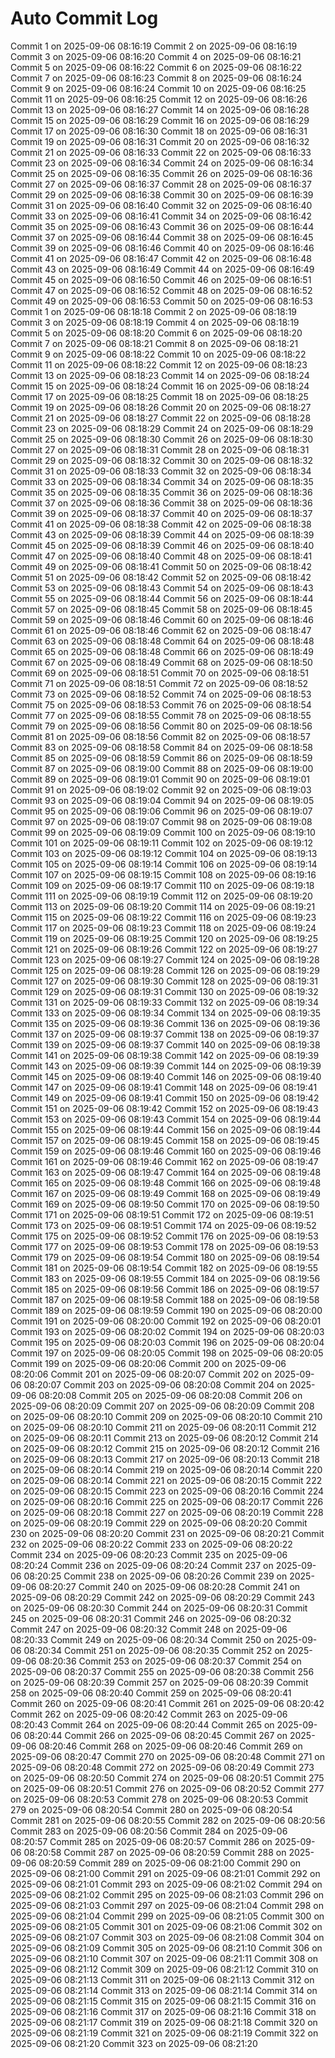 # Auto Commit Log
Commit 1 on 2025-09-06 08:16:19
Commit 2 on 2025-09-06 08:16:19
Commit 3 on 2025-09-06 08:16:20
Commit 4 on 2025-09-06 08:16:21
Commit 5 on 2025-09-06 08:16:22
Commit 6 on 2025-09-06 08:16:22
Commit 7 on 2025-09-06 08:16:23
Commit 8 on 2025-09-06 08:16:24
Commit 9 on 2025-09-06 08:16:24
Commit 10 on 2025-09-06 08:16:25
Commit 11 on 2025-09-06 08:16:25
Commit 12 on 2025-09-06 08:16:26
Commit 13 on 2025-09-06 08:16:27
Commit 14 on 2025-09-06 08:16:28
Commit 15 on 2025-09-06 08:16:29
Commit 16 on 2025-09-06 08:16:29
Commit 17 on 2025-09-06 08:16:30
Commit 18 on 2025-09-06 08:16:31
Commit 19 on 2025-09-06 08:16:31
Commit 20 on 2025-09-06 08:16:32
Commit 21 on 2025-09-06 08:16:33
Commit 22 on 2025-09-06 08:16:33
Commit 23 on 2025-09-06 08:16:34
Commit 24 on 2025-09-06 08:16:34
Commit 25 on 2025-09-06 08:16:35
Commit 26 on 2025-09-06 08:16:36
Commit 27 on 2025-09-06 08:16:37
Commit 28 on 2025-09-06 08:16:37
Commit 29 on 2025-09-06 08:16:38
Commit 30 on 2025-09-06 08:16:39
Commit 31 on 2025-09-06 08:16:40
Commit 32 on 2025-09-06 08:16:40
Commit 33 on 2025-09-06 08:16:41
Commit 34 on 2025-09-06 08:16:42
Commit 35 on 2025-09-06 08:16:43
Commit 36 on 2025-09-06 08:16:44
Commit 37 on 2025-09-06 08:16:44
Commit 38 on 2025-09-06 08:16:45
Commit 39 on 2025-09-06 08:16:46
Commit 40 on 2025-09-06 08:16:46
Commit 41 on 2025-09-06 08:16:47
Commit 42 on 2025-09-06 08:16:48
Commit 43 on 2025-09-06 08:16:49
Commit 44 on 2025-09-06 08:16:49
Commit 45 on 2025-09-06 08:16:50
Commit 46 on 2025-09-06 08:16:51
Commit 47 on 2025-09-06 08:16:52
Commit 48 on 2025-09-06 08:16:52
Commit 49 on 2025-09-06 08:16:53
Commit 50 on 2025-09-06 08:16:53
Commit 1 on 2025-09-06 08:18:18
Commit 2 on 2025-09-06 08:18:19
Commit 3 on 2025-09-06 08:18:19
Commit 4 on 2025-09-06 08:18:19
Commit 5 on 2025-09-06 08:18:20
Commit 6 on 2025-09-06 08:18:20
Commit 7 on 2025-09-06 08:18:21
Commit 8 on 2025-09-06 08:18:21
Commit 9 on 2025-09-06 08:18:22
Commit 10 on 2025-09-06 08:18:22
Commit 11 on 2025-09-06 08:18:22
Commit 12 on 2025-09-06 08:18:23
Commit 13 on 2025-09-06 08:18:23
Commit 14 on 2025-09-06 08:18:24
Commit 15 on 2025-09-06 08:18:24
Commit 16 on 2025-09-06 08:18:24
Commit 17 on 2025-09-06 08:18:25
Commit 18 on 2025-09-06 08:18:25
Commit 19 on 2025-09-06 08:18:26
Commit 20 on 2025-09-06 08:18:27
Commit 21 on 2025-09-06 08:18:27
Commit 22 on 2025-09-06 08:18:28
Commit 23 on 2025-09-06 08:18:29
Commit 24 on 2025-09-06 08:18:29
Commit 25 on 2025-09-06 08:18:30
Commit 26 on 2025-09-06 08:18:30
Commit 27 on 2025-09-06 08:18:31
Commit 28 on 2025-09-06 08:18:31
Commit 29 on 2025-09-06 08:18:32
Commit 30 on 2025-09-06 08:18:32
Commit 31 on 2025-09-06 08:18:33
Commit 32 on 2025-09-06 08:18:34
Commit 33 on 2025-09-06 08:18:34
Commit 34 on 2025-09-06 08:18:35
Commit 35 on 2025-09-06 08:18:35
Commit 36 on 2025-09-06 08:18:36
Commit 37 on 2025-09-06 08:18:36
Commit 38 on 2025-09-06 08:18:36
Commit 39 on 2025-09-06 08:18:37
Commit 40 on 2025-09-06 08:18:37
Commit 41 on 2025-09-06 08:18:38
Commit 42 on 2025-09-06 08:18:38
Commit 43 on 2025-09-06 08:18:39
Commit 44 on 2025-09-06 08:18:39
Commit 45 on 2025-09-06 08:18:39
Commit 46 on 2025-09-06 08:18:40
Commit 47 on 2025-09-06 08:18:40
Commit 48 on 2025-09-06 08:18:41
Commit 49 on 2025-09-06 08:18:41
Commit 50 on 2025-09-06 08:18:42
Commit 51 on 2025-09-06 08:18:42
Commit 52 on 2025-09-06 08:18:42
Commit 53 on 2025-09-06 08:18:43
Commit 54 on 2025-09-06 08:18:43
Commit 55 on 2025-09-06 08:18:44
Commit 56 on 2025-09-06 08:18:44
Commit 57 on 2025-09-06 08:18:45
Commit 58 on 2025-09-06 08:18:45
Commit 59 on 2025-09-06 08:18:46
Commit 60 on 2025-09-06 08:18:46
Commit 61 on 2025-09-06 08:18:46
Commit 62 on 2025-09-06 08:18:47
Commit 63 on 2025-09-06 08:18:48
Commit 64 on 2025-09-06 08:18:48
Commit 65 on 2025-09-06 08:18:48
Commit 66 on 2025-09-06 08:18:49
Commit 67 on 2025-09-06 08:18:49
Commit 68 on 2025-09-06 08:18:50
Commit 69 on 2025-09-06 08:18:51
Commit 70 on 2025-09-06 08:18:51
Commit 71 on 2025-09-06 08:18:51
Commit 72 on 2025-09-06 08:18:52
Commit 73 on 2025-09-06 08:18:52
Commit 74 on 2025-09-06 08:18:53
Commit 75 on 2025-09-06 08:18:53
Commit 76 on 2025-09-06 08:18:54
Commit 77 on 2025-09-06 08:18:55
Commit 78 on 2025-09-06 08:18:55
Commit 79 on 2025-09-06 08:18:56
Commit 80 on 2025-09-06 08:18:56
Commit 81 on 2025-09-06 08:18:56
Commit 82 on 2025-09-06 08:18:57
Commit 83 on 2025-09-06 08:18:58
Commit 84 on 2025-09-06 08:18:58
Commit 85 on 2025-09-06 08:18:59
Commit 86 on 2025-09-06 08:18:59
Commit 87 on 2025-09-06 08:19:00
Commit 88 on 2025-09-06 08:19:00
Commit 89 on 2025-09-06 08:19:01
Commit 90 on 2025-09-06 08:19:01
Commit 91 on 2025-09-06 08:19:02
Commit 92 on 2025-09-06 08:19:03
Commit 93 on 2025-09-06 08:19:04
Commit 94 on 2025-09-06 08:19:05
Commit 95 on 2025-09-06 08:19:06
Commit 96 on 2025-09-06 08:19:07
Commit 97 on 2025-09-06 08:19:07
Commit 98 on 2025-09-06 08:19:08
Commit 99 on 2025-09-06 08:19:09
Commit 100 on 2025-09-06 08:19:10
Commit 101 on 2025-09-06 08:19:11
Commit 102 on 2025-09-06 08:19:12
Commit 103 on 2025-09-06 08:19:12
Commit 104 on 2025-09-06 08:19:13
Commit 105 on 2025-09-06 08:19:14
Commit 106 on 2025-09-06 08:19:14
Commit 107 on 2025-09-06 08:19:15
Commit 108 on 2025-09-06 08:19:16
Commit 109 on 2025-09-06 08:19:17
Commit 110 on 2025-09-06 08:19:18
Commit 111 on 2025-09-06 08:19:19
Commit 112 on 2025-09-06 08:19:20
Commit 113 on 2025-09-06 08:19:20
Commit 114 on 2025-09-06 08:19:21
Commit 115 on 2025-09-06 08:19:22
Commit 116 on 2025-09-06 08:19:23
Commit 117 on 2025-09-06 08:19:23
Commit 118 on 2025-09-06 08:19:24
Commit 119 on 2025-09-06 08:19:25
Commit 120 on 2025-09-06 08:19:25
Commit 121 on 2025-09-06 08:19:26
Commit 122 on 2025-09-06 08:19:27
Commit 123 on 2025-09-06 08:19:27
Commit 124 on 2025-09-06 08:19:28
Commit 125 on 2025-09-06 08:19:28
Commit 126 on 2025-09-06 08:19:29
Commit 127 on 2025-09-06 08:19:30
Commit 128 on 2025-09-06 08:19:31
Commit 129 on 2025-09-06 08:19:31
Commit 130 on 2025-09-06 08:19:32
Commit 131 on 2025-09-06 08:19:33
Commit 132 on 2025-09-06 08:19:34
Commit 133 on 2025-09-06 08:19:34
Commit 134 on 2025-09-06 08:19:35
Commit 135 on 2025-09-06 08:19:36
Commit 136 on 2025-09-06 08:19:36
Commit 137 on 2025-09-06 08:19:37
Commit 138 on 2025-09-06 08:19:37
Commit 139 on 2025-09-06 08:19:37
Commit 140 on 2025-09-06 08:19:38
Commit 141 on 2025-09-06 08:19:38
Commit 142 on 2025-09-06 08:19:39
Commit 143 on 2025-09-06 08:19:39
Commit 144 on 2025-09-06 08:19:39
Commit 145 on 2025-09-06 08:19:40
Commit 146 on 2025-09-06 08:19:40
Commit 147 on 2025-09-06 08:19:41
Commit 148 on 2025-09-06 08:19:41
Commit 149 on 2025-09-06 08:19:41
Commit 150 on 2025-09-06 08:19:42
Commit 151 on 2025-09-06 08:19:42
Commit 152 on 2025-09-06 08:19:43
Commit 153 on 2025-09-06 08:19:43
Commit 154 on 2025-09-06 08:19:44
Commit 155 on 2025-09-06 08:19:44
Commit 156 on 2025-09-06 08:19:44
Commit 157 on 2025-09-06 08:19:45
Commit 158 on 2025-09-06 08:19:45
Commit 159 on 2025-09-06 08:19:46
Commit 160 on 2025-09-06 08:19:46
Commit 161 on 2025-09-06 08:19:46
Commit 162 on 2025-09-06 08:19:47
Commit 163 on 2025-09-06 08:19:47
Commit 164 on 2025-09-06 08:19:48
Commit 165 on 2025-09-06 08:19:48
Commit 166 on 2025-09-06 08:19:48
Commit 167 on 2025-09-06 08:19:49
Commit 168 on 2025-09-06 08:19:49
Commit 169 on 2025-09-06 08:19:50
Commit 170 on 2025-09-06 08:19:50
Commit 171 on 2025-09-06 08:19:51
Commit 172 on 2025-09-06 08:19:51
Commit 173 on 2025-09-06 08:19:51
Commit 174 on 2025-09-06 08:19:52
Commit 175 on 2025-09-06 08:19:52
Commit 176 on 2025-09-06 08:19:53
Commit 177 on 2025-09-06 08:19:53
Commit 178 on 2025-09-06 08:19:53
Commit 179 on 2025-09-06 08:19:54
Commit 180 on 2025-09-06 08:19:54
Commit 181 on 2025-09-06 08:19:54
Commit 182 on 2025-09-06 08:19:55
Commit 183 on 2025-09-06 08:19:55
Commit 184 on 2025-09-06 08:19:56
Commit 185 on 2025-09-06 08:19:56
Commit 186 on 2025-09-06 08:19:57
Commit 187 on 2025-09-06 08:19:58
Commit 188 on 2025-09-06 08:19:58
Commit 189 on 2025-09-06 08:19:59
Commit 190 on 2025-09-06 08:20:00
Commit 191 on 2025-09-06 08:20:00
Commit 192 on 2025-09-06 08:20:01
Commit 193 on 2025-09-06 08:20:02
Commit 194 on 2025-09-06 08:20:03
Commit 195 on 2025-09-06 08:20:03
Commit 196 on 2025-09-06 08:20:04
Commit 197 on 2025-09-06 08:20:05
Commit 198 on 2025-09-06 08:20:05
Commit 199 on 2025-09-06 08:20:06
Commit 200 on 2025-09-06 08:20:06
Commit 201 on 2025-09-06 08:20:07
Commit 202 on 2025-09-06 08:20:07
Commit 203 on 2025-09-06 08:20:08
Commit 204 on 2025-09-06 08:20:08
Commit 205 on 2025-09-06 08:20:08
Commit 206 on 2025-09-06 08:20:09
Commit 207 on 2025-09-06 08:20:09
Commit 208 on 2025-09-06 08:20:10
Commit 209 on 2025-09-06 08:20:10
Commit 210 on 2025-09-06 08:20:10
Commit 211 on 2025-09-06 08:20:11
Commit 212 on 2025-09-06 08:20:11
Commit 213 on 2025-09-06 08:20:12
Commit 214 on 2025-09-06 08:20:12
Commit 215 on 2025-09-06 08:20:12
Commit 216 on 2025-09-06 08:20:13
Commit 217 on 2025-09-06 08:20:13
Commit 218 on 2025-09-06 08:20:14
Commit 219 on 2025-09-06 08:20:14
Commit 220 on 2025-09-06 08:20:14
Commit 221 on 2025-09-06 08:20:15
Commit 222 on 2025-09-06 08:20:15
Commit 223 on 2025-09-06 08:20:16
Commit 224 on 2025-09-06 08:20:16
Commit 225 on 2025-09-06 08:20:17
Commit 226 on 2025-09-06 08:20:18
Commit 227 on 2025-09-06 08:20:19
Commit 228 on 2025-09-06 08:20:19
Commit 229 on 2025-09-06 08:20:20
Commit 230 on 2025-09-06 08:20:20
Commit 231 on 2025-09-06 08:20:21
Commit 232 on 2025-09-06 08:20:22
Commit 233 on 2025-09-06 08:20:22
Commit 234 on 2025-09-06 08:20:23
Commit 235 on 2025-09-06 08:20:24
Commit 236 on 2025-09-06 08:20:24
Commit 237 on 2025-09-06 08:20:25
Commit 238 on 2025-09-06 08:20:26
Commit 239 on 2025-09-06 08:20:27
Commit 240 on 2025-09-06 08:20:28
Commit 241 on 2025-09-06 08:20:29
Commit 242 on 2025-09-06 08:20:29
Commit 243 on 2025-09-06 08:20:30
Commit 244 on 2025-09-06 08:20:31
Commit 245 on 2025-09-06 08:20:31
Commit 246 on 2025-09-06 08:20:32
Commit 247 on 2025-09-06 08:20:32
Commit 248 on 2025-09-06 08:20:33
Commit 249 on 2025-09-06 08:20:34
Commit 250 on 2025-09-06 08:20:34
Commit 251 on 2025-09-06 08:20:35
Commit 252 on 2025-09-06 08:20:36
Commit 253 on 2025-09-06 08:20:37
Commit 254 on 2025-09-06 08:20:37
Commit 255 on 2025-09-06 08:20:38
Commit 256 on 2025-09-06 08:20:39
Commit 257 on 2025-09-06 08:20:39
Commit 258 on 2025-09-06 08:20:40
Commit 259 on 2025-09-06 08:20:41
Commit 260 on 2025-09-06 08:20:41
Commit 261 on 2025-09-06 08:20:42
Commit 262 on 2025-09-06 08:20:42
Commit 263 on 2025-09-06 08:20:43
Commit 264 on 2025-09-06 08:20:44
Commit 265 on 2025-09-06 08:20:44
Commit 266 on 2025-09-06 08:20:45
Commit 267 on 2025-09-06 08:20:46
Commit 268 on 2025-09-06 08:20:46
Commit 269 on 2025-09-06 08:20:47
Commit 270 on 2025-09-06 08:20:48
Commit 271 on 2025-09-06 08:20:48
Commit 272 on 2025-09-06 08:20:49
Commit 273 on 2025-09-06 08:20:50
Commit 274 on 2025-09-06 08:20:51
Commit 275 on 2025-09-06 08:20:51
Commit 276 on 2025-09-06 08:20:52
Commit 277 on 2025-09-06 08:20:53
Commit 278 on 2025-09-06 08:20:53
Commit 279 on 2025-09-06 08:20:54
Commit 280 on 2025-09-06 08:20:54
Commit 281 on 2025-09-06 08:20:55
Commit 282 on 2025-09-06 08:20:56
Commit 283 on 2025-09-06 08:20:56
Commit 284 on 2025-09-06 08:20:57
Commit 285 on 2025-09-06 08:20:57
Commit 286 on 2025-09-06 08:20:58
Commit 287 on 2025-09-06 08:20:59
Commit 288 on 2025-09-06 08:20:59
Commit 289 on 2025-09-06 08:21:00
Commit 290 on 2025-09-06 08:21:00
Commit 291 on 2025-09-06 08:21:01
Commit 292 on 2025-09-06 08:21:01
Commit 293 on 2025-09-06 08:21:02
Commit 294 on 2025-09-06 08:21:02
Commit 295 on 2025-09-06 08:21:03
Commit 296 on 2025-09-06 08:21:03
Commit 297 on 2025-09-06 08:21:04
Commit 298 on 2025-09-06 08:21:04
Commit 299 on 2025-09-06 08:21:05
Commit 300 on 2025-09-06 08:21:05
Commit 301 on 2025-09-06 08:21:06
Commit 302 on 2025-09-06 08:21:07
Commit 303 on 2025-09-06 08:21:08
Commit 304 on 2025-09-06 08:21:09
Commit 305 on 2025-09-06 08:21:10
Commit 306 on 2025-09-06 08:21:10
Commit 307 on 2025-09-06 08:21:11
Commit 308 on 2025-09-06 08:21:12
Commit 309 on 2025-09-06 08:21:12
Commit 310 on 2025-09-06 08:21:13
Commit 311 on 2025-09-06 08:21:13
Commit 312 on 2025-09-06 08:21:14
Commit 313 on 2025-09-06 08:21:14
Commit 314 on 2025-09-06 08:21:15
Commit 315 on 2025-09-06 08:21:15
Commit 316 on 2025-09-06 08:21:16
Commit 317 on 2025-09-06 08:21:16
Commit 318 on 2025-09-06 08:21:17
Commit 319 on 2025-09-06 08:21:18
Commit 320 on 2025-09-06 08:21:19
Commit 321 on 2025-09-06 08:21:19
Commit 322 on 2025-09-06 08:21:20
Commit 323 on 2025-09-06 08:21:20

